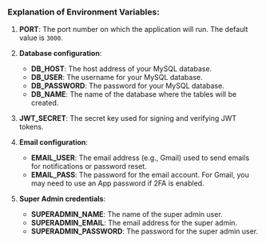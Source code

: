 
### Explanation of Environment Variables:

1. **PORT**: The port number on which the application will run. The default value is `3000`.
   
2. **Database configuration**:
   - **DB_HOST**: The host address of your MySQL database.
   - **DB_USER**: The username for your MySQL database.
   - **DB_PASSWORD**: The password for your MySQL database.
   - **DB_NAME**: The name of the database where the tables will be created.

3. **JWT_SECRET**: The secret key used for signing and verifying JWT tokens.

4. **Email configuration**:
   - **EMAIL_USER**: The email address (e.g., Gmail) used to send emails for notifications or password reset.
   - **EMAIL_PASS**: The password for the email account. For Gmail, you may need to use an App password if 2FA is enabled.

5. **Super Admin credentials**:
   - **SUPERADMIN_NAME**: The name of the super admin user.
   - **SUPERADMIN_EMAIL**: The email address for the super admin.
   - **SUPERADMIN_PASSWORD**: The password for the super admin user.



